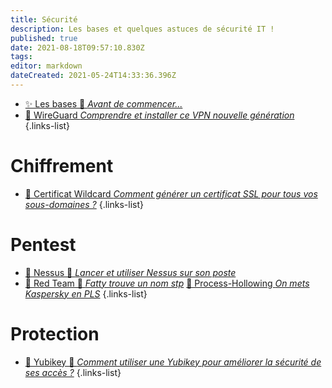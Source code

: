 ```yaml
---
title: Sécurité
description: Les bases et quelques astuces de sécurité IT !
published: true
date: 2021-08-18T09:57:10.830Z
tags: 
editor: markdown
dateCreated: 2021-05-24T14:33:36.396Z
---
```



- [✨ Les bases 🚧 *Avant de commencer...*](/Sécurité/Bases)
- [🔐 WireGuard *Comprendre et installer ce VPN nouvelle génération*](/Sécurité/WireGuard)
{.links-list}
# Chiffrement
- [📜 Certificat Wildcard *Comment générer un certificat SSL pour tous vos sous-domaines ?*](/Sécurité/Chiffrement/Wildcard)
{.links-list}

# Pentest
- [🧨 Nessus 🚧 *Lancer et utiliser Nessus sur son poste*](/Sécurité/Pentest/Nessus)
- [🔴 Red Team 🚧 *Fatty trouve un nom stp*](/Sécurité/Pentest/Red-Team)
[🔴 Process-Hollowing *On mets Kaspersky en PLS*](/Sécurité/Pentest/Process-Hollowing)
{.links-list}

# Protection

- [🔑 Yubikey 🚧 *Comment utiliser une Yubikey pour améliorer la sécurité de ses accès ?*](/Sécurité/Protection/Yubikey)
{.links-list}